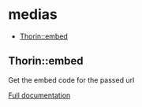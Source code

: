 # medias

- [Thorin::embed](#Thorin_embed)
<a name="Thorin_embed"></a>
## Thorin::embed
Get the embed code for the passed url


[Full documentation](/doc/src/functions/medias/embed.md)
